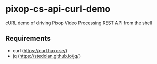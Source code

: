 # pixop-cs-api-curl-demo
cURL demo of driving Pixop Video Processing REST API from the shell

## Requirements
- curl (https://curl.haxx.se/)
- jq (https://stedolan.github.io/jq/)
